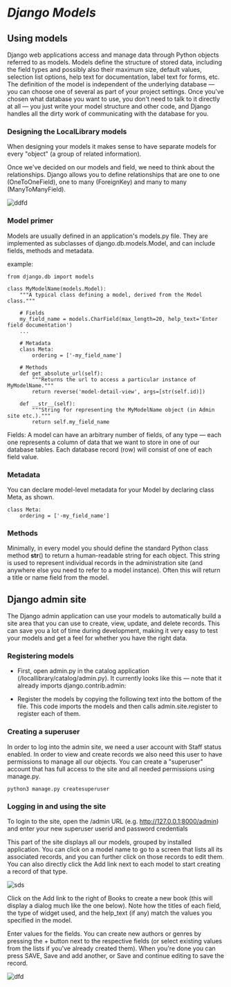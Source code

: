 # ***Django Models***

## Using models

Django web applications access and manage data through Python objects referred to as models. Models define the structure of stored data, including the field types and possibly also their maximum size, default values, selection list options, help text for documentation, label text for forms, etc. The definition of the model is independent of the underlying database — you can choose one of several as part of your project settings. Once you've chosen what database you want to use, you don't need to talk to it directly at all — you just write your model structure and other code, and Django handles all the dirty work of communicating with the database for you.

### Designing the LocalLibrary models

When designing your models it makes sense to have separate models for every "object" (a group of related information).

Once we've decided on our models and field, we need to think about the relationships. Django allows you to define relationships that are one to one (OneToOneField), one to many (ForeignKey) and many to many (ManyToManyField).

![ddfd](https://developer.mozilla.org/en-US/docs/Learn/Server-side/Django/Models/local_library_model_uml.svg)

### Model primer

Models are usually defined in an application's models.py file. They are implemented as subclasses of django.db.models.Model, and can include fields, methods and metadata.

example:

```
from django.db import models

class MyModelName(models.Model):
    """A typical class defining a model, derived from the Model class."""

    # Fields
    my_field_name = models.CharField(max_length=20, help_text='Enter field documentation')
    ...

    # Metadata
    class Meta:
        ordering = ['-my_field_name']

    # Methods
    def get_absolute_url(self):
        """Returns the url to access a particular instance of MyModelName."""
        return reverse('model-detail-view', args=[str(self.id)])

    def __str__(self):
        """String for representing the MyModelName object (in Admin site etc.)."""
        return self.my_field_name
```

Fields: A model can have an arbitrary number of fields, of any type — each one represents a column of data that we want to store in one of our database tables. Each database record (row) will consist of one of each field value.

### Metadata

You can declare model-level metadata for your Model by declaring class Meta, as shown.

```
class Meta:
    ordering = ['-my_field_name']
```

### Methods

Minimally, in every model you should define the standard Python class method __str__() to return a human-readable string for each object. This string is used to represent individual records in the administration site (and anywhere else you need to refer to a model instance). Often this will return a title or name field from the model.


## Django admin site

The Django admin application can use your models to automatically build a site area that you can use to create, view, update, and delete records. This can save you a lot of time during development, making it very easy to test your models and get a feel for whether you have the right data.

### Registering models 
* First, open admin.py in the catalog application (/locallibrary/catalog/admin.py). It currently looks like this — note that it already imports django.contrib.admin:

* Register the models by copying the following text into the bottom of the file. This code imports the models and then calls admin.site.register to register each of them.

### Creating a superuser
In order to log into the admin site, we need a user account with Staff status enabled. In order to view and create records we also need this user to have permissions to manage all our objects.  You can create a "superuser" account that has full access to the site and all needed permissions using manage.py.
```
python3 manage.py createsuperuser
```

### Logging in and using the site
To login to the site, open the /admin URL (e.g. http://127.0.0.1:8000/admin) and enter your new superuser userid and password credentials

This part of the site displays all our models, grouped by installed application. You can click on a model name to go to a screen that lists all its associated records, and you can further click on those records to edit them. You can also directly click the Add link next to each model to start creating a record of that type.

![sds](https://developer.mozilla.org/en-US/docs/Learn/Server-side/Django/Admin_site/admin_home.png)



Click on the Add link to the right of Books to create a new book (this will display a dialog much like the one below). Note how the titles of each field, the type of widget used, and the help_text (if any) match the values you specified in the model. 


Enter values for the fields. You can create new authors or genres by pressing the + button next to the respective fields (or select existing values from the lists if you've already created them). When you're done you can press SAVE, Save and add another, or Save and continue editing to save the record.

![dfd](https://developer.mozilla.org/en-US/docs/Learn/Server-side/Django/Admin_site/admin_book_add.png)
